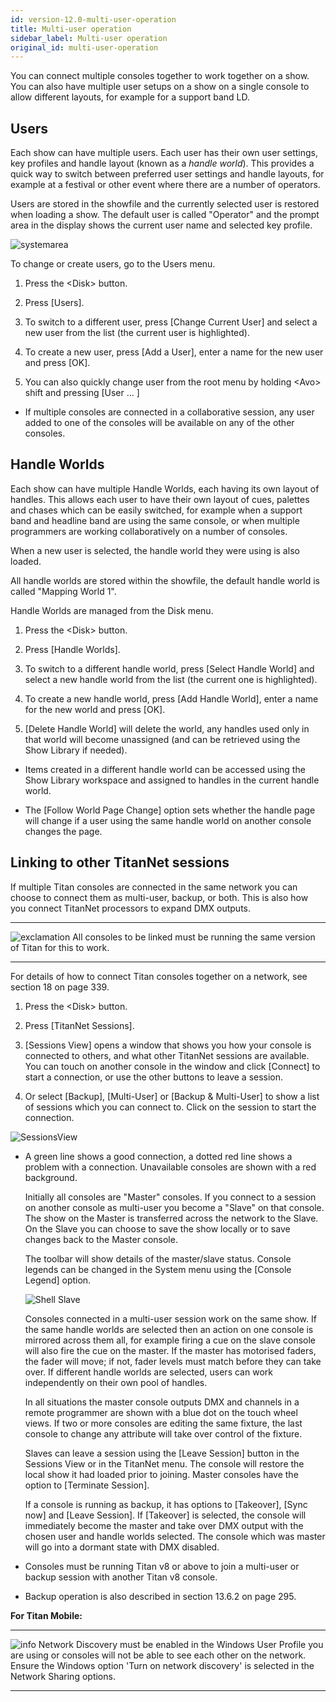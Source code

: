 ```yaml
---
id: version-12.0-multi-user-operation
title: Multi-user operation
sidebar_label: Multi-user operation
original_id: multi-user-operation
---
```


You can connect multiple consoles together to work together on a show.
You can also have multiple user setups on a show on a single console to
allow different layouts, for example for a support band LD.

Users
-----

Each show can have multiple users. Each user has their own user
settings, key profiles and handle layout (known as a *handle world*).
This provides a quick way to switch between preferred user settings and
handle layouts, for example at a festival or other event where there are
a number of operators.

Users are stored in the showfile and the currently selected user is
restored when loading a show. The default user is called "Operator" and
the prompt area in the display shows the current user name and selected
key profile.

![systemarea](/docs/images/image85.png)

To change or create users, go to the Users menu.

1. Press the \<Disk\> button.

2. Press \[Users\].

3. To switch to a different user, press \[Change Current User\] and
select a new user from the list (the current user is highlighted).

4. To create a new user, press \[Add a User\], enter a name for the new
user and press \[OK\].

5. You can also quickly change user from the root menu by holding
\<Avo\> shift and pressing \[User ... \]

-   If multiple consoles are connected in a collaborative session, any
    user added to one of the consoles will be available on any of the
    other consoles.

Handle Worlds
-------------

Each show can have multiple Handle Worlds, each having its own layout of
handles. This allows each user to have their own layout of cues,
palettes and chases which can be easily switched, for example when a
support band and headline band are using the same console, or when
multiple programmers are working collaboratively on a number of
consoles.

When a new user is selected, the handle world they were using is also
loaded.

All handle worlds are stored within the showfile, the default handle
world is called "Mapping World 1".

Handle Worlds are managed from the Disk menu.

1. Press the \<Disk\> button.

2. Press \[Handle Worlds\].

3. To switch to a different handle world, press \[Select Handle World\]
and select a new handle world from the list (the current one is
highlighted).

4. To create a new handle world, press \[Add Handle World\], enter a
name for the new world and press \[OK\].

5. \[Delete Handle World\] will delete the world, any handles used only
in that world will become unassigned (and can be retrieved using the
Show Library if needed).

-   Items created in a different handle world can be accessed using the
    Show Library workspace and assigned to handles in the current handle
    world.

-   The \[Follow World Page Change\] option sets whether the handle page
    will change if a user using the same handle world on another console
    changes the page.

Linking to other TitanNet sessions
----------------------------------

If multiple Titan consoles are connected in the same network you can
choose to connect them as multi-user, backup, or both. This is also how
you connect TitanNet processors to expand DMX outputs.

  ---------------------------------------------------------------------------------------------------- ---------------------------------------------------------------------------------------
  ![exclamation](/docs/images/image5.png)   All consoles to be linked must be running the same version of Titan for this to work.
  ---------------------------------------------------------------------------------------------------- ---------------------------------------------------------------------------------------

For details of how to connect Titan consoles together on a network, see
section 18 on page 339.

1. Press the \<Disk\> button.

2. Press \[TitanNet Sessions\].

3. \[Sessions View\] opens a window that shows you how your console is
connected to others, and what other TitanNet sessions are available. You
can touch on another console in the window and click \[Connect\] to
start a connection, or use the other buttons to leave a session.

4. Or select \[Backup\], \[Multi-User\] or \[Backup & Multi-User\] to
show a list of sessions which you can connect to. Click on the session
to start the connection.

![SessionsView](/docs/images/image99.png)

-   A green line shows a good connection, a dotted red line shows a
    problem with a connection. Unavailable consoles are shown with a red
    background.

    Initially all consoles are "Master" consoles. If you connect to a
    session on another console as multi-user you become a "Slave" on
    that console. The show on the Master is transferred across the
    network to the Slave. On the Slave you can choose to save the show
    locally or to save changes back to the Master console.

    The toolbar will show details of the master/slave status. Console
    legends can be changed in the System menu using the \[Console
    Legend\] option.

    ![Shell Slave](/docs/images/image100.png)

    Consoles connected in a multi-user session work on the same show. If
    the same handle worlds are selected then an action on one console is
    mirrored across them all, for example firing a cue on the slave
    console will also fire the cue on the master. If the master has
    motorised faders, the fader will move; if not, fader levels must
    match before they can take over. If different handle worlds are
    selected, users can work independently on their own pool of handles.

    In all situations the master console outputs DMX and channels in a
    remote programmer are shown with a blue dot on the touch wheel
    views. If two or more consoles are editing the same fixture, the
    last console to change any attribute will take over control of the
    fixture.

    Slaves can leave a session using the \[Leave Session\] button in the
    Sessions View or in the TitanNet menu. The console will restore the
    local show it had loaded prior to joining. Master consoles have the
    option to \[Terminate Session\].

    If a console is running as backup, it has options to \[Takeover\],
    \[Sync now\] and \[Leave Session\]. If \[Takeover\] is selected, the
    console will immediately become the master and take over DMX output
    with the chosen user and handle worlds selected. The console which
    was master will go into a dormant state with DMX disabled.

-   Consoles must be running Titan v8 or above to join a multi-user or
    backup session with another Titan v8 console.

-   Backup operation is also described in section 13.6.2 on page 295.

**For Titan Mobile:**

  --------------------------------------------------------------------------------------------- ------------------------------------------------------------------------------------------------------------------------------------------------------------------------------------------------------------------------------------------------
  ![info](/docs/images/image6.png)   Network Discovery must be enabled in the Windows User Profile you are using or consoles will not be able to see each other on the network. Ensure the Windows option \'Turn on network discovery\' is selected in the Network Sharing options.
  --------------------------------------------------------------------------------------------- ------------------------------------------------------------------------------------------------------------------------------------------------------------------------------------------------------------------------------------------------


